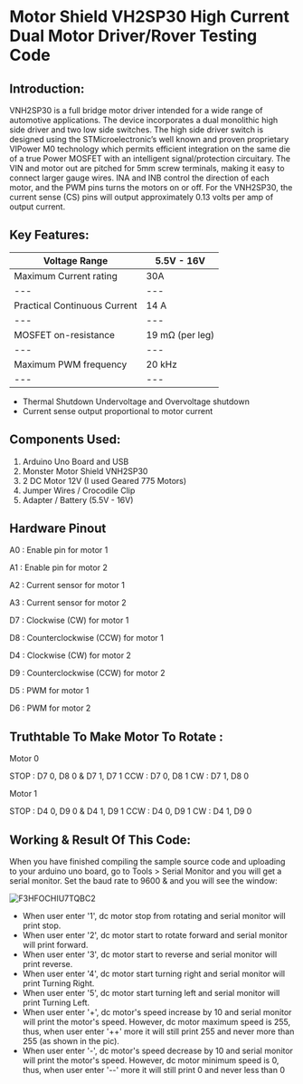 # Motor Shield VH2SP30 High Current Dual Motor Driver/Rover Testing Code

## Introduction:

VNH2SP30 is a full bridge motor driver intended for a wide range of automotive applications. The device incorporates a dual monolithic high side driver and two low side switches. The high side driver switch is designed using the STMicroelectronic’s well known and proven proprietary VIPower M0 technology which permits efficient integration on the same die of a true Power MOSFET with an intelligent signal/protection circuitary. The VIN and motor out are pitched for 5mm screw terminals, making it easy to connect larger gauge wires. INA and INB control the direction of each motor, and the PWM pins turns the motors on or off. For the VNH2SP30, the current sense (CS) pins will output approximately 0.13 volts per amp of output current.  

## Key Features:

| Voltage Range | 5.5V - 16V |
| --- | --- |
| Maximum Current rating | 30A |
| --- | --- |
| Practical Continuous Current | 14 A |
| --- | --- |
| MOSFET on-resistance | 19 mΩ (per leg) |
| --- | --- |
| Maximum PWM frequency | 20 kHz |
| --- | --- |

- Thermal Shutdown Undervoltage and Overvoltage shutdown
- Current sense output proportional to motor current 

## Components Used:

1. Arduino Uno Board and USB
2. Monster Motor Shield VNH2SP30
3. 2 DC Motor 12V (I used Geared 775 Motors)
4. Jumper Wires / Crocodile Clip
5. Adapter / Battery (5.5V - 16V)

## Hardware Pinout

A0 : Enable pin for motor 1

A1 : Enable pin for motor 2

A2 : Current sensor for motor 1

A3 : Current sensor for motor 2

D7 : Clockwise (CW) for motor 1

D8 : Counterclockwise (CCW) for motor 1

D4 : Clockwise (CW) for motor 2

D9 : Counterclockwise (CCW) for motor 2

D5 : PWM for motor 1

D6 : PWM for motor 2

## Truthtable To Make Motor To Rotate :

Motor 0

STOP : D7 0, D8 0 & D7 1, D7 1
CCW : D7 0, D8 1
CW : D7 1, D8 0

Motor 1

STOP : D4 0, D9 0 & D4 1, D9 1
CCW : D4 0, D9 1
CW : D4 1, D9 0

## Working & Result Of This Code:

When you have finished compiling the sample source code and uploading to your arduino uno board, go to Tools > Serial Monitor and you will get a serial monitor. Set the baud rate to 9600 & and you will see the window:

![F3HFOCHIU7TQBC2](https://user-images.githubusercontent.com/75852015/141662267-6a9abd3d-61a7-4dd2-8e1f-5c27e650e9d4.png)

- When user enter '1', dc motor stop from rotating and serial monitor will print stop.
- When user enter '2', dc motor start to rotate forward and serial monitor will print forward.
- When user enter '3', dc motor start to reverse and serial monitor will print reverse.
- When user enter '4', dc motor start turning right and serial monitor will print Turning Right.
- When user enter '5', dc motor start turning left and serial monitor will print Turning Left.
- When user enter '+', dc motor's speed increase by 10 and serial monitor will print the motor's speed. However, dc motor maximum speed is 255, thus, when user enter '++' more it will still print 255 and never more than 255 (as shown in the pic).
- When user enter '-', dc motor's speed decrease by 10 and serial monitor will print the motor's speed. However, dc motor minimum speed is 0, thus, when user enter '--' more it will still print 0 and never less than 0
